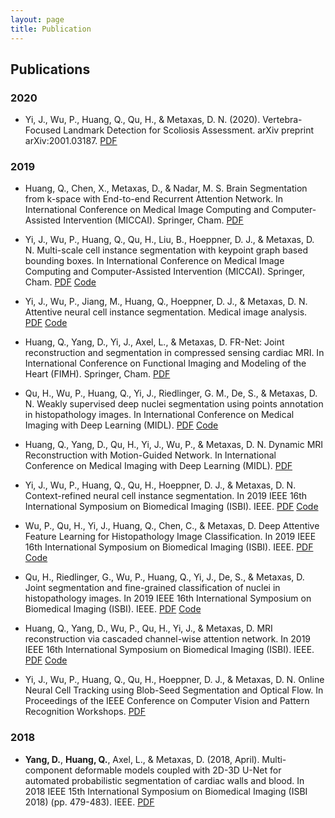 ```yaml
---
layout: page
title: Publication
---
```


## Publications

### 2020
* Yi, J., Wu, P., Huang, Q., Qu, H., & Metaxas, D. N. (2020). Vertebra-Focused Landmark Detection for Scoliosis Assessment. arXiv preprint arXiv:2001.03187.  [PDF](https://arxiv.org/abs/2001.03187)


### 2019
* Huang, Q., Chen, X., Metaxas, D., & Nadar, M. S. Brain Segmentation from k-space with End-to-end Recurrent Attention Network. In International Conference on Medical Image Computing and Computer-Assisted Intervention (MICCAI). Springer, Cham.  [PDF](https://arxiv.org/abs/1812.02068)

* Yi, J., Wu, P., Huang, Q., Qu, H., Liu, B., Hoeppner, D. J., & Metaxas, D. N. Multi-scale cell instance segmentation with keypoint graph based bounding boxes. In International Conference on Medical Image Computing and Computer-Assisted Intervention (MICCAI). Springer, Cham.  [PDF](https://arxiv.org/abs/1907.09140)  [Code](https://github.com/yijingru/KG_Instance_Segmentation)

* Yi, J., Wu, P., Jiang, M., Huang, Q., Hoeppner, D. J., & Metaxas, D. N. Attentive neural cell instance segmentation. Medical image analysis.  [PDF](https://www.sciencedirect.com/science/article/abs/pii/S1361841518308442)  [Code](https://github.com/yijingru/ANCIS-Pytorch)

* Huang, Q., Yang, D., Yi, J., Axel, L., & Metaxas, D. FR-Net: Joint reconstruction and segmentation in compressed sensing cardiac MRI. In International Conference on Functional Imaging and Modeling of the Heart (FIMH). Springer, Cham.  [PDF](https://link.springer.com/chapter/10.1007/978-3-030-21949-9_38)

* Qu, H., Wu, P., Huang, Q., Yi, J., Riedlinger, G. M., De, S., & Metaxas, D. N. Weakly supervised deep nuclei segmentation using points annotation in histopathology images. In International Conference on Medical Imaging with Deep Learning (MIDL).  [PDF](http://proceedings.mlr.press/v102/qu19a/qu19a.pdf)  [Code](https://github.com/huiqu18/WeaklySegPointAnno)

* Huang, Q., Yang, D., Qu, H., Yi, J., Wu, P., & Metaxas, D. N. Dynamic MRI Reconstruction with Motion-Guided Network. In International Conference on Medical Imaging with Deep Learning (MIDL).  [PDF](https://openreview.net/pdf?id=Bke-CJtel4)

* Yi, J., Wu, P., Huang, Q., Qu, H., Hoeppner, D. J., & Metaxas, D. N. Context-refined neural cell instance segmentation. In 2019 IEEE 16th International Symposium on Biomedical Imaging (ISBI). IEEE.  [PDF](https://ieeexplore.ieee.org/abstract/document/8759204)  [Code](https://github.com/yijingru/CRNCIS-Pytorch)

* Wu, P., Qu, H., Yi, J., Huang, Q., Chen, C., & Metaxas, D. Deep Attentive Feature Learning for Histopathology Image Classification. In 2019 IEEE 16th International Symposium on Biomedical Imaging (ISBI). IEEE.  [PDF](https://ieeexplore.ieee.org/abstract/document/8759267)  [Code](https://github.com/pxiangwu/attn-hist-classify)

* Qu, H., Riedlinger, G., Wu, P., Huang, Q., Yi, J., De, S., & Metaxas, D. Joint segmentation and fine-grained classification of nuclei in histopathology images. In 2019 IEEE 16th International Symposium on Biomedical Imaging (ISBI). IEEE.  [PDF](https://ieeexplore.ieee.org/abstract/document/8759457)  [Code](https://github.com/huiqu18/NucleiSegClas)

* Huang, Q., Yang, D., Wu, P., Qu, H., Yi, J., & Metaxas, D. MRI reconstruction via cascaded channel-wise attention network. In 2019 IEEE 16th International Symposium on Biomedical Imaging (ISBI). IEEE.  [PDF](https://arxiv.org/abs/1810.08229)  [Code](https://github.com/charwing10/isbi2019miccan)

* Yi, J., Wu, P., Huang, Q., Qu, H., Hoeppner, D. J., & Metaxas, D. N. Online Neural Cell Tracking using Blob-Seed Segmentation and Optical Flow. In Proceedings of the IEEE Conference on Computer Vision and Pattern Recognition Workshops.  [PDF](http://openaccess.thecvf.com/content_CVPRW_2019/papers/CVMI/Yi_Online_Neural_Cell_Tracking_Using_Blob-Seed_Segmentation_and_Optical_Flow_CVPRW_2019_paper.pdf)

### 2018
* __Yang, D.__, __Huang, Q.__, Axel, L., & Metaxas, D. (2018, April). Multi-component deformable models coupled with 2D-3D U-Net for automated probabilistic segmentation of cardiac walls and blood. In 2018 IEEE 15th International Symposium on Biomedical Imaging (ISBI 2018) (pp. 479-483). IEEE.  [PDF](https://ieeexplore.ieee.org/abstract/document/8363620/)

